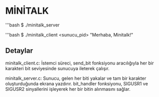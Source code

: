 # MİNİTALK

'''bash
$ ./minitalk_server

'''bash
$ ./minitalk_client <sunucu_pid> "Merhaba, Minitalk!"


## Detaylar
minitalk_client.c: İstemci süreci, send_bit fonksiyonu aracılığıyla her bir karakteri bit seviyesinde sunucuya ileterek çalışır.

minitalk_server.c: Sunucu, gelen her biti yakalar ve tam bir karakter oluşturduğunda ekrana yazdırır. bit_handler fonksiyonu, SIGUSR1 ve SIGUSR2 sinyallerini işleyerek her bir bitin alınmasını sağlar.
